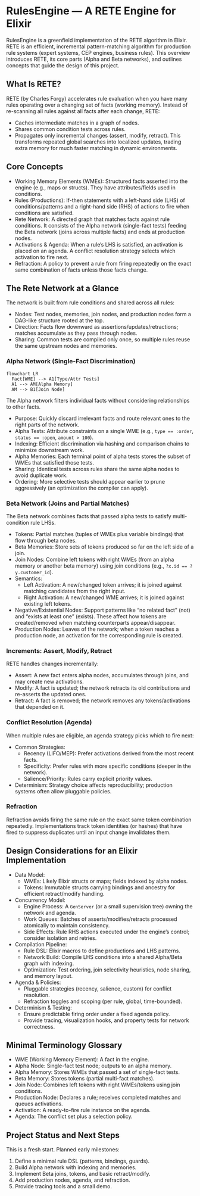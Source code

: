 # RulesEngine — A RETE Engine for Elixir

RulesEngine is a greenfield implementation of the RETE algorithm in Elixir. RETE is an efficient, incremental pattern-matching algorithm for production rule systems (expert systems, CEP engines, business rules). This overview introduces RETE, its core parts (Alpha and Beta networks), and outlines concepts that guide the design of this project.

## What Is RETE?

RETE (by Charles Forgy) accelerates rule evaluation when you have many rules operating over a changing set of facts (working memory). Instead of re-scanning all rules against all facts after each change, RETE:

- Caches intermediate matches in a graph of nodes.
- Shares common condition tests across rules.
- Propagates only incremental changes (assert, modify, retract).
This transforms repeated global searches into localized updates, trading extra memory for much faster matching in dynamic environments.

## Core Concepts

- Working Memory Elements (WMEs): Structured facts asserted into the engine (e.g., maps or structs). They have attributes/fields used in conditions.
- Rules (Productions): If-then statements with a left-hand side (LHS) of conditions/patterns and a right-hand side (RHS) of actions to fire when conditions are satisfied.
- Rete Network: A directed graph that matches facts against rule conditions. It consists of the Alpha network (single-fact tests) feeding the Beta network (joins across multiple facts) and ends at production nodes.
- Activations & Agenda: When a rule’s LHS is satisfied, an activation is placed on an agenda. A conflict resolution strategy selects which activation to fire next.
- Refraction: A policy to prevent a rule from firing repeatedly on the exact same combination of facts unless those facts change.

## The Rete Network at a Glance

The network is built from rule conditions and shared across all rules:

- Nodes: Test nodes, memories, join nodes, and production nodes form a DAG-like structure rooted at the top.
- Direction: Facts flow downward as assertions/updates/retractions; matches accumulate as they pass through nodes.
- Sharing: Common tests are compiled only once, so multiple rules reuse the same upstream nodes and memories.

### Alpha Network (Single-Fact Discrimination)

```mermaid
flowchart LR
  Fact[WME] --> A1[Type/Attr Tests]
  A1 --> AM[Alpha Memory]
  AM --> B1[Join Node]
```

The Alpha network filters individual facts without considering relationships to other facts.

- Purpose: Quickly discard irrelevant facts and route relevant ones to the right parts of the network.
- Alpha Tests: Attribute constraints on a single WME (e.g., `type == :order`, `status == :open`, `amount > 100`).
- Indexing: Efficient discrimination via hashing and comparison chains to minimize downstream work.
- Alpha Memories: Each terminal point of alpha tests stores the subset of WMEs that satisfied those tests.
- Sharing: Identical tests across rules share the same alpha nodes to avoid duplicate work.
- Ordering: More selective tests should appear earlier to prune aggressively (an optimization the compiler can apply).

### Beta Network (Joins and Partial Matches)

The Beta network combines facts that passed alpha tests to satisfy multi-condition rule LHSs.

- Tokens: Partial matches (tuples of WMEs plus variable bindings) that flow through beta nodes.
- Beta Memories: Store sets of tokens produced so far on the left side of a join.
- Join Nodes: Combine left tokens with right WMEs (from an alpha memory or another beta memory) using join conditions (e.g., `?x.id == ?y.customer_id`).
- Semantics:
  - Left Activation: A new/changed token arrives; it is joined against matching candidates from the right input.
  - Right Activation: A new/changed WME arrives; it is joined against existing left tokens.
- Negative/Existential Nodes: Support patterns like “no related fact” (not) and “exists at least one” (exists). These affect how tokens are created/removed when matching counterparts appear/disappear.
- Production Nodes: Leaves of the network; when a token reaches a production node, an activation for the corresponding rule is created.

### Increments: Assert, Modify, Retract

RETE handles changes incrementally:

- Assert: A new fact enters alpha nodes, accumulates through joins, and may create new activations.
- Modify: A fact is updated; the network retracts its old contributions and re-asserts the updated ones.
- Retract: A fact is removed; the network removes any tokens/activations that depended on it.

### Conflict Resolution (Agenda)

When multiple rules are eligible, an agenda strategy picks which to fire next:

- Common Strategies:
  - Recency (LIFO/MEP): Prefer activations derived from the most recent facts.
  - Specificity: Prefer rules with more specific conditions (deeper in the network).
  - Salience/Priority: Rules carry explicit priority values.
- Determinism: Strategy choice affects reproducibility; production systems often allow pluggable policies.

### Refraction

Refraction avoids firing the same rule on the exact same token combination repeatedly. Implementations track token identities (or hashes) that have fired to suppress duplicates until an input change invalidates them.

## Design Considerations for an Elixir Implementation

- Data Model:
  - WMEs: Likely Elixir structs or maps; fields indexed by alpha nodes.
  - Tokens: Immutable structs carrying bindings and ancestry for efficient retract/modify handling.
- Concurrency Model:
  - Engine Process: A `GenServer` (or a small supervision tree) owning the network and agenda.
  - Work Queues: Batches of asserts/modifies/retracts processed atomically to maintain consistency.
  - Side Effects: Rule RHS actions executed under the engine’s control; consider isolation and retries.
- Compilation Pipeline:
  - Rule DSL: Elixir macros to define productions and LHS patterns.
  - Network Build: Compile LHS conditions into a shared Alpha/Beta graph with indexing.
  - Optimization: Test ordering, join selectivity heuristics, node sharing, and memory layout.
- Agenda & Policies:
  - Pluggable strategies (recency, salience, custom) for conflict resolution.
  - Refraction toggles and scoping (per rule, global, time-bounded).
- Determinism & Testing:
  - Ensure predictable firing order under a fixed agenda policy.
  - Provide tracing, visualization hooks, and property tests for network correctness.

## Minimal Terminology Glossary

- WME (Working Memory Element): A fact in the engine.
- Alpha Node: Single-fact test node; outputs to an alpha memory.
- Alpha Memory: Stores WMEs that passed a set of single-fact tests.
- Beta Memory: Stores tokens (partial multi-fact matches).
- Join Node: Combines left tokens with right WMEs/tokens using join conditions.
- Production Node: Declares a rule; receives completed matches and queues activations.
- Activation: A ready-to-fire rule instance on the agenda.
- Agenda: The conflict set plus a selection policy.

## Project Status and Next Steps

This is a fresh start. Planned early milestones:

1. Define a minimal rule DSL (patterns, bindings, guards).
2. Build Alpha network with indexing and memories.
3. Implement Beta joins, tokens, and basic retract/modify.
4. Add production nodes, agenda, and refraction.
5. Provide tracing tools and a small demo.
